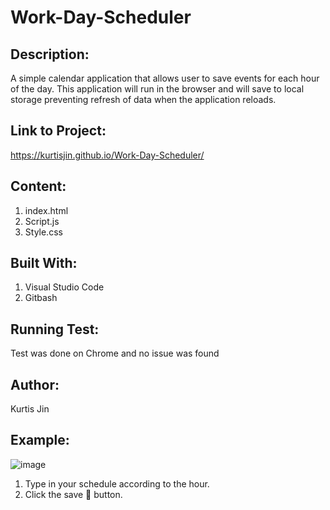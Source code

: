 # Work-Day-Scheduler

## Description:
A simple calendar application that allows user to save events for each hour of the day. This application will run in the browser and will save to local storage preventing refresh of data when the application reloads.

## Link to Project:
https://kurtisjin.github.io/Work-Day-Scheduler/

## Content:
1. index.html
2. Script.js
3. Style.css

## Built With:
1. Visual Studio Code
2. Gitbash

## Running Test:
Test was done on Chrome and no issue was found

## Author:
Kurtis Jin

## Example:
![image](https://user-images.githubusercontent.com/66793863/110906096-19f20800-82d1-11eb-9597-f9cfbeb5075b.png)

1. Type in your schedule according to the hour.
2. Click the save 💾 button.
